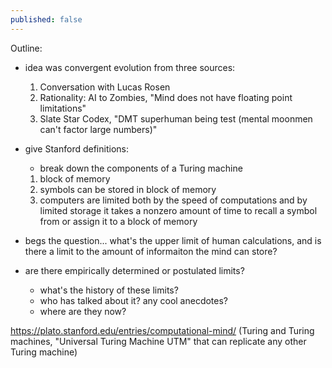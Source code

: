 ```yaml
---
published: false
---
```

Outline:

- idea was convergent evolution from three sources:
	1. Conversation with Lucas Rosen
    2. Rationality: AI to Zombies, "Mind does not have floating point limitations"
    3. Slate Star Codex, "DMT superhuman being test (mental moonmen can't factor large numbers)"
- give Stanford definitions:
	- break down the components of a Turing machine
    1. block of memory
    2. symbols can be stored in block of memory
    3. computers are limited both by the speed of computations and by limited storage
    	it takes a nonzero amount of time to recall a symbol from or assign it to a block of memory
    
- begs the question... what's the upper limit of human calculations, and is there a limit to the amount of informaiton the mind can store?

- are there empirically determined or postulated limits?
	- what's the history of these limits?
    - who has talked about it? any cool anecdotes?
    - where are they now?
    
https://plato.stanford.edu/entries/computational-mind/
(Turing and Turing machines, "Universal Turing Machine UTM" that can replicate any other Turing machine)